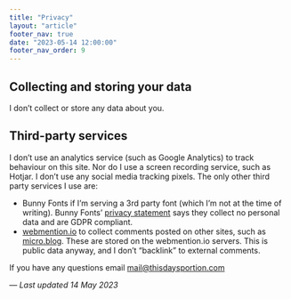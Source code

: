 ```yaml
---
title: "Privacy"
layout: "article"
footer_nav: true
date: "2023-05-14 12:00:00"
footer_nav_order: 9
---
```



## Collecting and storing your data

I don’t collect or store any data about you.

## Third-party services

I don’t use an analytics service (such as Google Analytics) to track behaviour on this site. Nor do I use a screen recording service, such as Hotjar. I don’t use any social media tracking pixels. The only other third party services I use are:

- Bunny Fonts if I’m serving a 3rd party font (which I’m not at the time of writing). Bunny Fonts’ [privacy statement](https://bunny.net/privacy/) says they collect no personal data and are GDPR compliant.
- [webmention.io](https://webmention.io/) to collect comments posted on other sites, such as [micro.blog](https://micro.blog). These are stored on the webmention.io servers. This is public data anyway, and I don’t “backlink” to external comments.

If you have any questions email mail@thisdaysportion.com

— _Last updated 14 May 2023_









